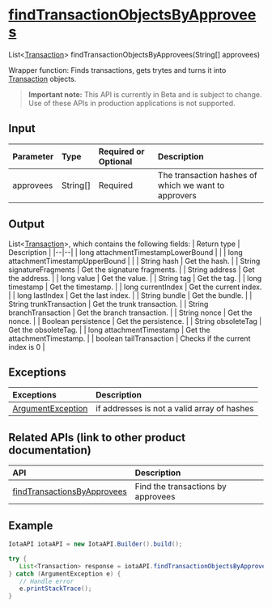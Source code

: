 
# [findTransactionObjectsByApprovees](https://github.com/iotaledger/iota-java/blob/master/jota/src/main/java/org/iota/jota/IotaAPI.java#L435)
 List<[Transaction](https://github.com/iotaledger/iota-java/blob/master/jota/src/main/java/org/iota/jota/model/Transaction.java)> findTransactionObjectsByApprovees(String[] approvees)

Wrapper function: Finds transactions, gets trytes and turns it into [Transaction](https://github.com/iotaledger/iota-java/blob/master/jota/src/main/java/org/iota/jota/model/Transaction.java) objects.
> **Important note:** This API is currently in Beta and is subject to change. Use of these APIs in production applications is not supported.

## Input
| Parameter       | Type | Required or Optional | Description |
|:---------------|:--------|:--------| :--------|
| approvees | String[] | Required | The transaction hashes of which we want to approvers |
    
## Output
List<[Transaction](https://github.com/iotaledger/iota-java/blob/master/jota/src/main/java/org/iota/jota/model/Transaction.java)>, which contains the following fields:
| Return type | Description |
|--|--|
| long attachmentTimestampLowerBound |  |
| long attachmentTimestampUpperBound |  |
| String hash | Get the hash. |
| String signatureFragments | Get the signature fragments. |
| String address | Get the address. |
| long value | Get the value. |
| String tag | Get the tag. |
| long timestamp | Get the timestamp. |
| long currentIndex | Get the current index. |
| long lastIndex | Get the last index. |
| String bundle | Get the bundle. |
| String trunkTransaction | Get the trunk transaction. |
| String branchTransaction | Get the branch transaction. |
| String nonce | Get the nonce. |
| Boolean persistence | Get the persistence. |
| String obsoleteTag | Get the obsoleteTag. |
| long attachmentTimestamp | Get the attachmentTimestamp. |
| boolean tailTransaction | Checks if the current index is 0 |

## Exceptions
| Exceptions     | Description |
|:---------------|:--------|
| [ArgumentException](https://github.com/iotaledger/iota-java/blob/master/jota/src/main/java/org/iota/jota/error/ArgumentException.java) | if addresses is not a valid array of hashes |

## Related APIs (link to other product documentation)
| API     | Description |
|:---------------|:--------|
| [findTransactionsByApprovees](https://github.com/iotaledger/iota-java/blob/master/jota/src/main/java/org/iota/jota/IotaAPICore.java#L334) | Find the transactions by approvees |

 ## Example
 
 ```Java
 IotaAPI iotaAPI = new IotaAPI.Builder().build();

try { 
    List<Transaction> response = iotaAPI.findTransactionObjectsByApprovees(new String[]{"PCALTVSYNKITLTJJCFT9UQQLDVTFDPHCUGHML9VIJUJBIWGXTJAWBFST9XOEEQZRVBOZMOSEZRFYWTWUN", "NVUFNKGSJLGS9ONWRUBZIPQ9TYLHUDBUQTCANMQNMWNWMIWXXI9JLFPW9QYOHKHIIBZRCBDJVAIBTKEPP"});
} catch (ArgumentException e) { 
    // Handle error
    e.printStackTrace(); 
}
 ```
